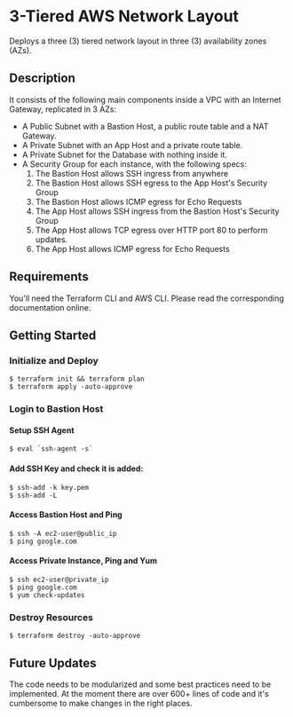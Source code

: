 # 3-Tiered AWS Network Layout

Deploys a three (3) tiered network layout in three (3) availability zones (AZs).

## Description

It consists of the following main components inside a VPC with an Internet Gateway, replicated in 3 AZs:
- A Public Subnet with a Bastion Host, a public route table and a NAT Gateway.
- A Private Subnet with an App Host and a private route table.
- A Private Subnet for the Database with nothing inside it.
- A Security Group for each instance, with the following specs:
    1. The Bastion Host allows SSH ingress from anywhere
    2. The Bastion Host allows SSH egress to the App Host's Security Group
    3. The Bastion Host allows ICMP egress for Echo Requests
    4. The App Host allows SSH ingress from the Bastion Host's Security Group
    5. The App Host allows TCP egress over HTTP port 80 to perform updates.
    6. The App Host allows ICMP egress for Echo Requests

## Requirements

You'll need the Terraform CLI and AWS CLI. Please read the corresponding documentation online.

## Getting Started

### Initialize and Deploy

```
$ terraform init && terraform plan
$ terraform apply -auto-approve
```

### Login to Bastion Host

#### Setup SSH Agent

```
$ eval `ssh-agent -s`
```

#### Add SSH Key and check it is added:

```
$ ssh-add -k key.pem
$ ssh-add -L
```

#### Access Bastion Host and Ping

```
$ ssh -A ec2-user@public_ip
$ ping google.com
```

#### Access Private Instance, Ping and Yum

```
$ ssh ec2-user@private_ip
$ ping google.com
$ yum check-updates
```

### Destroy Resources

```
$ terraform destroy -auto-approve
```

## Future Updates

The code needs to be modularized and some best practices need to be implemented. At the moment there are over 600+ lines of code and it's cumbersome to make changes in the right places.
